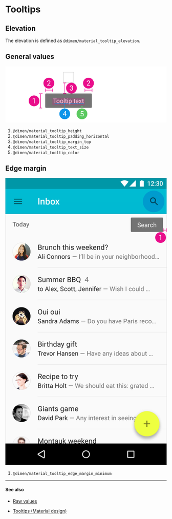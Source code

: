 # Tooltips

## Elevation

The elevation is defined as `@dimen/material_tooltip_elevation`.

## General values

<img class="figure" src="../../images/components_tooltip.png" alt="Tooltip"/>

1. `@dimen/material_tooltip_height`
2. `@dimen/material_tooltip_padding_horizontal`
3. `@dimen/material_tooltip_margin_top`
4. `@dimen/material_tooltip_text_size`
5. `@dimen/material_tooltip_color`


## Edge margin

<img class="figure" src="../../images/components_tooltip_edge.png" alt="Tooltip edge"/>

1. `@dimen/material_tooltip_edge_margin_minimum`


---

#### See also

- [Raw values](https://github.com/AoDevBlue/MaterialValues/blob/master/material-values/src/main/res-component/values/tooltip.xml)

- [Tooltips (Material design)](https://material.google.com/components/tooltips.html)

